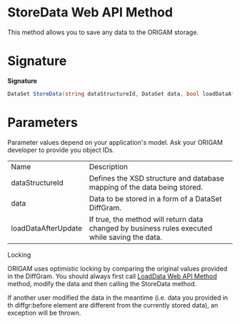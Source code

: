 # StoreData Web API Method

This method allows you to save any data to the ORIGAM storage.

# Signature

**Signature**

``` csharp
DataSet StoreData(string dataStructureId, DataSet data, bool loadDataAfterUpdate)
```

# Parameters

Parameter values depend on your application's model. Ask your ORIGAM developer to provide you object IDs.

|                     |                                                                                                |
|---------------------|------------------------------------------------------------------------------------------------|
| Name                | Description                                                                                    |
| dataStructureId     | Defines the XSD structure and database mapping of the data being stored.                       |
| data                | Data to be stored in a form of a DataSet DiffGram.                                             |
| loadDataAfterUpdate | If true, the method will return data changed by business rules executed while saving the data. |

Locking

ORIGAM uses optimistic locking by comparing the original values provided in the DiffGram. You should always first call [LoadData Web API Method](/t/LoadData-Web-API-Method) method, modify the data and then calling the StoreData method.

If another user modified the data in the meantime (i.e. data you provided in th diffgr:before element are different from the currently stored data), an exception will be thrown.
